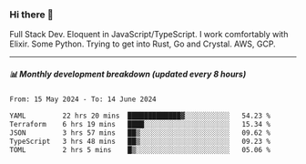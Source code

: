 ### Hi there 👋

Full Stack Dev. Eloquent in JavaScript/TypeScript. I work comfortably with Elixir. Some Python. Trying to get into Rust, Go and Crystal. AWS, GCP.

***

##### 📊 Monthly development breakdown (updated every 8 hours)

<!--START_SECTION:waka-->

```txt
From: 15 May 2024 - To: 14 June 2024

YAML         22 hrs 20 mins  █████████████▓░░░░░░░░░░░   54.23 %
Terraform    6 hrs 19 mins   ████░░░░░░░░░░░░░░░░░░░░░   15.34 %
JSON         3 hrs 57 mins   ██▒░░░░░░░░░░░░░░░░░░░░░░   09.62 %
TypeScript   3 hrs 48 mins   ██▒░░░░░░░░░░░░░░░░░░░░░░   09.23 %
TOML         2 hrs 5 mins    █▒░░░░░░░░░░░░░░░░░░░░░░░   05.06 %
```

<!--END_SECTION:waka-->
